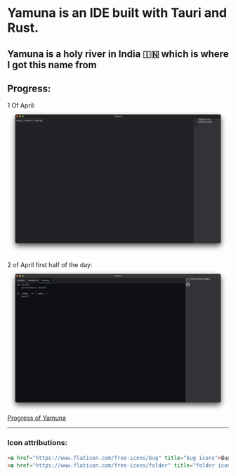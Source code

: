 # Yamuna is an IDE built with Tauri and Rust.
## Yamuna is a holy river in India 🇮🇳 which is where I got this name from

## Progress:
1 Of April:
![Progress of Yamuna](Progress/april-1.png)

2 of April first half of the day:
![Progress of Yamuna](Progress/april-2-1.png)
[Progress of Yamuna](Progress/april-2-1-showcase.mov)



---
### Icon attributions:
```html
<a href="https://www.flaticon.com/free-icons/bug" title="bug icons">Bug icons created by Freepik - Flaticon</a>
<a href="https://www.flaticon.com/free-icons/folder" title="folder icons">Folder icons created by cahiwak - Flaticon</a>
```
